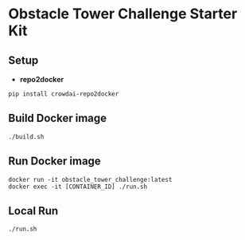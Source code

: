 # Obstacle Tower Challenge Starter Kit

## Setup

* **repo2docker**

```
pip install crowdai-repo2docker
```

## Build Docker image

```
./build.sh
```

## Run Docker image

```
docker run -it obstacle_tower_challenge:latest
docker exec -it [CONTAINER_ID] ./run.sh
```

## Local Run

```
./run.sh
```